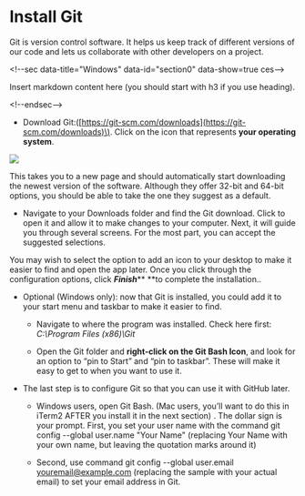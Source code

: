# Install Git

Git is version control software. It helps us keep track of different versions of our code and lets us collaborate with other developers on a project.

&lt;!--sec data-title="Windows" data-id="section0" data-show=true ces--&gt;



Insert markdown content here \(you should start with h3 if you use heading\).



&lt;!--endsec--&gt;

* Download Git:\([https://git-scm.com/downloads](https://git-scm.com/downloads)\). Click on the icon that represents **your operating system**.

![](export/assets/image05png.png)

This takes you to a new page and should automatically start downloading the newest version of the software. Although they offer 32-bit and 64-bit options, you should be able to take the one they suggest as a default.

* Navigate to your Downloads folder and find the Git download. Click to open it and allow it to make changes to your computer. Next, it will guide you through several screens. For the most part, you can accept the suggested selections.

You may wish to select the option to add an icon to your desktop to make it easier to find and open the app later. Once you click through the configuration options, click _**Finish**_** **to complete the installation..

* Optional \(Windows only\): now that Git is installed, you could add it to your start menu and taskbar to make it easier to find.

  * Navigate to where the program was installed. Check here first: _C:\Program Files \(x86\)\Git_

  * Open the Git folder and **right-click on the Git Bash Icon**, and look for an option to “pin to Start” and “pin to taskbar”. These will make it easy to get to when you want to use it.



* The last step is to configure Git so that you can use it with GitHub later.

  * Windows users, open Git Bash. \(Mac users, you’ll want to do this in iTerm2 AFTER you install it in the next section\) . The dollar sign is your prompt. First, you set your user name with the command git config --global user.name "Your Name" \(replacing Your Name with your own name, but leaving the quotation marks around it\)

  * Second, use command git config --global user.email youremail@example.com \(replacing the sample with your actual email\) to set your email address in Git.





